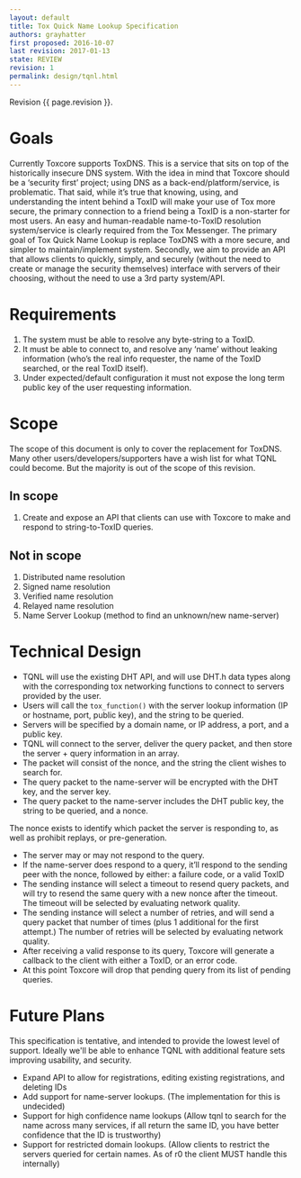 ```yaml
---
layout: default
title: Tox Quick Name Lookup Specification
authors: grayhatter
first proposed: 2016-10-07
last revision: 2017-01-13
state: REVIEW
revision: 1
permalink: design/tqnl.html
---
```


Revision {{ page.revision }}.

# Goals

Currently Toxcore supports ToxDNS. This is a service that sits on top of the
historically insecure DNS system. With the idea in mind that Toxcore should be
a ‘security first’ project; using DNS as a back-end/platform/service, is
problematic. That said, while it’s true that knowing, using, and understanding
the intent behind a ToxID will make your use of Tox more secure, the primary
connection to a friend being a ToxID is a non-starter for most users. An easy
and human-readable name-to-ToxID resolution system/service is clearly required
from the Tox Messenger. The primary goal of Tox Quick Name Lookup is replace
ToxDNS with a more secure, and simpler to maintain/implement system. Secondly,
we aim to provide an API that allows clients to quickly, simply, and securely
(without the need to create or manage the security themselves) interface with
servers of their choosing, without the need to use a 3rd party system/API.

# Requirements

1.  The system must be able to resolve any byte-string to a ToxID.
2.  It must be able to connect to, and resolve any ‘name’ without leaking
    information (who’s the real info requester, the name of the ToxID
    searched, or the real ToxID itself).
3.  Under expected/default configuration it must not expose the long term
    public key of the user requesting information.

# Scope

The scope of this document is only to cover the replacement for ToxDNS. Many
other users/developers/supporters have a wish list for what TQNL could become.
But the majority is out of the scope of this revision.

## In scope

1.  Create and expose an API that clients can use with Toxcore to make and
    respond to string-to-ToxID queries.

## Not in scope

1.  Distributed name resolution
2.  Signed name resolution
3.  Verified name resolution
4.  Relayed name resolution
5.  Name Server Lookup (method to find an unknown/new name-server)

# Technical Design

-   TQNL will use the existing DHT API, and will use DHT.h data types along
    with the corresponding tox networking functions to connect to servers
    provided by the user.
-   Users will call the `tox_function()` with the server lookup information
    (IP or hostname, port, public key), and the string to be queried.
-   Servers will be specified by a domain name, or IP address, a port, and a
    public key.
-   TQNL will connect to the server, deliver the query packet, and then store
    the server + query information in an array.
-   The packet will consist of the nonce, and the string the client wishes to
    search for.
-   The query packet to the name-server will be encrypted with the DHT key,
    and the server key.
-   The query packet to the name-server includes the DHT public key, the
    string to be queried, and a nonce.

The nonce exists to identify which packet the server is responding to, as well
as prohibit replays, or pre-generation.

-   The server may or may not respond to the query.
-   If the name-server does respond to a query, it’ll respond to the sending
    peer with the nonce, followed by either: a failure code, or a valid ToxID
-   The sending instance will select a timeout to resend query packets, and
    will try to resend the same query with a new nonce after the timeout. The
    timeout will be selected by evaluating network quality.
-   The sending instance will select a number of retries, and will send a
    query packet that number of times (plus 1 additional for the first
    attempt.) The number of retries will be selected by evaluating network
    quality.
-   After receiving a valid response to its query, Toxcore will generate a
    callback to the client with either a ToxID, or an error code.
-   At this point Toxcore will drop that pending query from its list of
    pending queries.

# Future Plans

This specification is tentative, and intended to provide the lowest level of
support. Ideally we'll be able to enhance TQNL with additional feature sets
improving usability, and security.

-   Expand API to allow for registrations, editing existing registrations, and
    deleting IDs
-   Add support for name-server lookups. (The implementation for this is
    undecided)
-   Support for high confidence name lookups (Allow tqnl to search for the
    name across many services, if all return the same ID, you have better
    confidence that the ID is trustworthy)
-   Support for restricted domain lookups. (Allow clients to restrict the
    servers queried for certain names. As of r0 the client MUST handle this
    internally)
